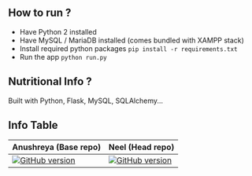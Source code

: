 ## How to run ?

* Have Python 2 installed
* Have MySQL / MariaDB installed (comes bundled with XAMPP stack)
* Install required python packages
`pip install -r requirements.txt`
* Run the app
`python run.py`

## Nutritional Info ?

Built with Python, Flask, MySQL, SQLAlchemy...

## Info Table

| Anushreya (Base repo) | Neel (Head repo) |
|-----------|----------|
|[![GitHub version](https://badge.fury.io/gh/kikiann%2Fwewebui.png)](https://badge.fury.io/gh/kikiann%2Fwewebui)| [![GitHub version](https://badge.fury.io/gh/neelaryan%2Fwewebui.png)](https://badge.fury.io/gh/neelaryan%2Fwewebui)|
